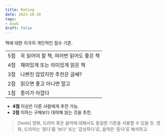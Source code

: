 ```yaml
---
title: Rating
date: 2023-10-20
tags:
- book
draft: false
---
```


책에 대한 지극히 개인적인 점수 기준.

| | |
| --- | --- |
| 5점 | 꼭 읽어야 할 책, 여러번 읽어도 좋은 책 |
| 4점 | 재미있게 또는 의미있게 읽은 책 |
| 3점 | 나쁘진 않았지만 추천은 글쎄? |
| 2점 | 읽으면 좋고 아니면 말고 |
| 1점 | 종이가 아깝다 |

- **4점** 이상은 다른 사람에게 추천 가능.
- **2점** 이하는 구매보다 대여해 읽는 것을 추천.


> [!note] 영화, 드라마 혹은 음악에 대해서도 동일한 기준을 사용할 수 있을 듯. 영화, 드라마는 ‘읽다’를 ‘보다’ 또는 ‘감상하다’로, 음악은 ‘듣다’로 해석하고.